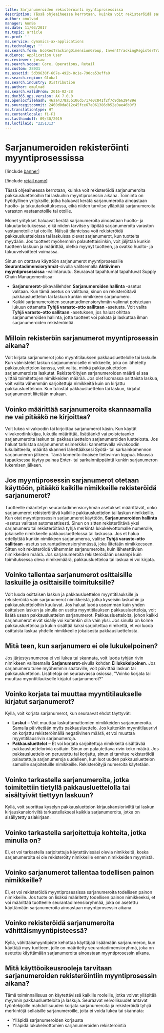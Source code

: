 ```yaml
---
title: Sarjanumeroiden rekisteröinti myyntiprosessissa
description: Tässä ohjeaiheessa kerrotaan, kuinka voit rekisteröidä sarjanumeroita pakkausluetteloihin tai laskuihin myyntiprosessin aikana. Toiminto on hyödyllinen yrityksille, jotka haluavat kerätä sarjanumeroita ainoastaan huolto- ja takuutarkoituksessa, eikä niiden tarvitse ylläpitää sarjanumeroita varaston vastaanotoille tai otoille.
author: omulvad
manager: AnnBe
ms.date: 11/03/2017
ms.topic: article
ms.prod: ''
ms.service: dynamics-ax-applications
ms.technology: ''
ms.search.form: EcoResTrackingDimensionGroup, InventTrackingRegisterTrans, SalesEditLines, SalesTable
audience: Application User
ms.reviewer: josaw
ms.search.scope: Core, Operations, Retail
ms.custom: 28931
ms.assetid: 5d39630f-607e-492b-8c1e-790ca53effa0
ms.search.region: Global
ms.search.industry: Distribution
ms.author: omulvad
ms.search.validFrom: 2016-02-28
ms.dyn365.ops.version: AX 7.0.0
ms.openlocfilehash: 46aa4378a5b106d5717e0c841f2f7c9d6629489e
ms.sourcegitcommit: 2460d0da812c45fce67a061386db52e0ae46b0f3
ms.translationtype: HT
ms.contentlocale: fi-FI
ms.lasthandoff: 09/30/2019
ms.locfileid: "2251313"
---
```

# <a name="register-serial-numbers-in-the-sales-process"></a>Sarjanumeroiden rekisteröinti myyntiprosessissa

[!include [banner](../includes/banner.md)]

[!include [retail name](../includes/retail-name.md)]

Tässä ohjeaiheessa kerrotaan, kuinka voit rekisteröidä sarjanumeroita pakkausluetteloihin tai laskuihin myyntiprosessin aikana. Toiminto on hyödyllinen yrityksille, jotka haluavat kerätä sarjanumeroita ainoastaan huolto- ja takuutarkoituksessa, eikä niiden tarvitse ylläpitää sarjanumeroita varaston vastaanotoille tai otoille.

Monet yritykset haluavat kerätä sarjanumeroita ainoastaan huolto- ja takuutarkoituksessa, eikä niiden tarvitse ylläpitää sarjanumeroita varaston vastaanotoille tai otoille. Näissä tilanteissa voit rekisteröidä pakkausluetteloissa tai laskuissa olevat sarjanumerot, kun tuotteita myydään. Jos tuotteet myöhemmin palautettaisiinkin, voit jäljittää kunkin tuotteen laskuun ja määrittää, oletko myynyt tuotteen, ja ovatko huolto- ja takuuvelvoitteet voimassa.

Sinun on otettava käyttöön sarjanumerot myyntiprosessille **Seurantadimensioryhmät**-sivulla valitsemalla **Aktiivinen myyntiprosessissa** -valintaruutu. Seuraavat tapahtumat tapahtuvat Supply Chain Managementissa:
-   **Sarjanumerot**-pikavälilehden **Sarjanumeroiden hallinta** -asetus valitaan. Kun tämä asetus on valittuna, sinun on rekisteröitävä pakkausluettelon tai laskun kunkin nimikkeen sarjanumero.
-   Kaikki sarjanumeroiden seurantadimensioryhmän valinnat poistetaan lukuun ottamatta **Tyhjä varasto-otto sallitaan** -asetusta. Voit valita **Tyhjä varasto-otto sallitaan** -asetuksen, jos haluat ohittaa sarjanumeroiden hallinta, jotta tuotteet voi pakata ja laskuttaa ilman sarjanumeroiden rekisteröintiä.

## <a name="when-do-i-register-serial-numbers-during-the-sales-process"></a>Milloin rekisteröin sarjanumerot myyntiprosessin aikana?
Voit kirjata sarjanumerot joko myyntitilauksen pakkausluettelolle tai laskulle. Kun valmistelet laskun sarjanumeroiselle nimikkeelle, joka on lähetetty pakkausluettelon kanssa, voit valita, minkä pakkausluettelon sarjanumeroista laskutat. Rekisteröityjen sarjanumeroiden määrä ei saa ylittää toimitettujen nimikkeiden määrää. Jos olet luomassa osittaista laskua, voit valita vähemmän sarjoitettuja nimikkeitä kuin on kirjattu pakkausluetteloon. Kun tulostat pakkausluettelon tai laskun, kirjatut sarjanumerot liitetään mukaan.

## <a name="can-i-enter-serial-numbers-by-scanning-them-or-do-i-have-to-type-them"></a>Voinko määrittää sarjanumeroita skannaamalla ne vai pitääkö ne kirjoittaa?
Voit lukea viivakoodin tai kirjoittaa sarjanumerot käsin. Kun käytät viivakoodinlukijaa, lukutila määrittää, lisätäänkö vai poistetaanko sarjanumeroita laskun tai pakkausluettelon sarjanumeroiden luettelosta. Jos haluat tarkistaa sarjanumerot esimerkiksi kannettavalla viivakoodin lukulaitteella, määritä skanneri lähettääksesi Syötä- tai sarkainkomennon sarjanumeron jälkeen. Tämä komento ilmaisee tietovirran loppua. Muussa tapauksessa täytyy painaa Enter- tai sarkainnäppäintä kunkin sarjanumeron lukemisen jälkeen.

## <a name="if-i-enable-serial-numbers-for-the-sales-process-do-i-have-to-register-all-serial-numbers-for-all-items"></a>Jos myyntiprosessin sarjanumerot otetaan käyttöön, pitääkö kaikille nimikkeille rekisteröidä sarjanumerot?
Tuotteelle määritetyn seurantadimensioryhmän asetukset määrittävät, onko sarjanumerot rekisteröitävä kaikille pakkausluettelon tai laskun nimikkeille. Kun otat myyntiprosessin sarjanumerot käyttöön, **Sarjanumeroiden hallinta** -asetus valitaan automaattisesti. Sinun on sitten rekisteröitävä yksi sarjanumero tai rekisteröitävä tyhjä merkintä lukukelvottomalle numerolle, jokaiselle nimikkeelle pakkausluettelossa tai laskussa. Jos et halua edellyttää kunkin nimikkeen sarjanumeroa, valitse **Tyhjä varasto-otto sallitaan** -asetus seurantadimensioryhmässä, joka liitetään nimikkeeseen. Sitten voit rekisteröidä vähemmän sarjanumeroita, kuin lähetettävien nimikkeiden määrä. Jos sarjanumeroita rekisteröidään useampi kuin toimituksessa oleva nimikemäärä, pakkausluetteloa tai laskua ei voi kirjata.

## <a name="can-i-register-serial-numbers-for-partial-invoices-and-partial-shipments"></a>Voinko tallentaa sarjanumerot osittaisille laskuille ja osittaisille toimituksille?
Voit luoda osittaisen laskun ja pakkausluettelon myyntitilauksille ja rekisteröidä vain sarjanumerot nimikkeistä, jotka kyseisiin laskuihin ja pakkausluetteloihin kuuluvat. Jos haluat luoda useamman kuin yhden osittaisen laskun ja sinulla on useita myyntitilauksen pakkausluetteloja, voit lisätä usean pakkausluettelon sarjanumerot. Pakkausluetteloita, johon kaikki sarjanumerot eivät sisälly voi kuitenkin olla vain yksi. Jos sinulla on kolme pakkausluetteloa ja kukin sisältää kaksi sarjoitettua nimikettä, et voi luoda osittaista laskua yhdelle nimikkeelle jokaisesta pakkausluettelosta.

## <a name="what-do-i-do-when-a-serial-number-isnt-readable"></a>Mitä teen, kun sarjanumero ei ole lukukelpoinen?
Jos järjestysnumeroa ei voi lukea tai skannata, voit luoda tyhjän rivin nimikkeen valitsemalla **Sarjanumerot**-sivulla kohdan **Ei lukukelpoinen**. Jos sarjanumero tulee myöhemmin saataville, voit päivittää laskun tai pakkausluettelon. Lisätietoja on seuraavassa osiossa, "Voinko korjata tai muuttaa myyntitilaukselle kirjatut sarjanumerot?"

## <a name="can-i-correct-or-change-the-serial-numbers-that-i-have-registered-for-a-sales-order"></a>Voinko korjata tai muuttaa myyntitilaukselle kirjatut sarjanumerot?
Kyllä, voit korjata sarjanumerot, kun seuraavat ehdot täyttyvät:
-   **Laskut** – Voit muuttaa laskuttamattomien nimikkeiden sarjanumeroita. Samalla päivitetään myös pakkausluettelo. Jos kuitenkin myyntitilausrivi on korjattu rekisteröimällä negatiivinen määrä, et voi muuttaa myyntitilausrivin sarjanumeroja.
-   **Pakkausluettelot** – Et voi korjata sarjoitettuja nimikkeitä sisältävää pakkausluetteloriviä osittain. Sinun on palautettava rivin koko määrä. Jos pakkausluettelo on peruutettu tai korjattu, sinun ei tarvitse rekisteröidä palautettuja sarjanumeroja uudelleen, kun luot uuden pakkausluettelon samoille sarjoitetuille nimikkeille. Rekisteröityjä numeroita käytetään.

## <a name="can-i-view-the-serial-numbers-that-were-shipped-together-with-a-specific-packing-slip-or-that-were-included-on-an-invoice"></a>Voinko tarkastella sarjanumeroita, jotka toimitettiin tietyllä pakkausluettelolla tai sisältyivät tiettyyn laskuun?
Kyllä, voit suorittaa kyselyn pakkausluettelon kirjauskansioriviltä tai laskun kirjauskansioriviltä tarkastellaksesi kaikkia sarjanumeroita, jotka on sisällytetty asiakirjaan.

## <a name="can-i-view-the-serialized-items-that-i-have-on-hand"></a>Voinko tarkastella sarjoitettuja kohteita, jotka minulla on?
Ei, et voi tarkastella sarjoitettuja käytettävissäsi olevia nimikkeitä, koska sarjanumeroita ei ole rekisteröity nimikkeille ennen nimikkeiden myymistä.

## <a name="can-i-register-serial-numbers-for-catchweight-items"></a>Voinko sarjanumerot tallentaa todellisen painon nimikkeille?
Ei, et voi rekisteröidä myyntiprosessissa sarjanumeroita todellisen painon nimikkeille. Jos tuote on lisäksi määritetty todellisen painon nimikkeeksi, et voi määrittää tuotteelle seurantadimensioryhmää, joka on asetettu käyttämään sarjanumeroita ainoastaan myyntiprosessin aikana.

## <a name="can-i-register-serial-numbers-at-the-retail-pos"></a>Voinko rekisteröidä sarjanumeroita vähittäismyyntipisteessä?

Kyllä, vähittäismyyntipiste kehottaa käyttäjää lisäämään sarjanumeron, kun käyttäjä myy tuotteen, jolle on määritetty seurantadimensioryhmä, joka on asetettu käyttämään sarjanumeroita ainoastaan myyntiprosessin aikana.

## <a name="what-security-roles-are-required-in-order-to-register-serial-numbers-during-the-sales-process"></a>Mitä käyttöoikeusrooleja tarvitaan sarjanumeroiden rekisteröintiin myyntiprosessin aikana?
Tämä toiminnallisuus on käytettävissä kaikille rooleille, jotka voivat ylläpitää myynnin pakkausluetteloita ja laskuja. Seuraavat velvollisuudet antavat työntekijöille mahdollisuuden korjata sarjanumeroita ja rekisteröidä tyhjiä merkintöjä sellaisille sarjanumeroille, joita ei voida lukea tai skannata:
-   Ylläpidä sarjanumeroiden korjausta
-   Ylläpidä lukukelvottomien sarjanumeroiden rekisteröintiä





